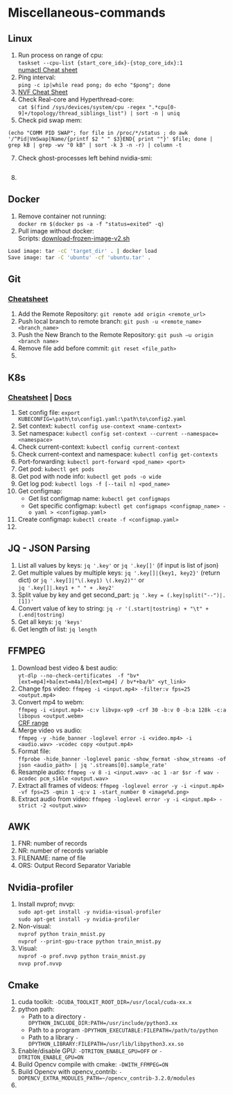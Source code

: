 # Miscellaneous-commands
## Linux
1. Run process on range of cpu: <br />
```taskset --cpu-list {start_core_idx}-{stop_core_idx}:1``` <br />
[numactl Cheat sheet](https://man.freebsd.org/cgi/man.cgi?query=numactl&sektion=1&apropos=0&manpath=FreeBSD+11.2-RELEASE+and+Ports)
2. Ping interval: <br />
```ping -c ip|while read pong; do echo "$pong"; done```
3. [NVF Cheat Sheet](https://access.redhat.com/documentation/pt-br/red_hat_openstack_platform/13/html/ovs-dpdk_end_to_end_troubleshooting_guide/nfv_command_cheatsheet#doc-wrapper)
4. Check Real-core and Hyperthread-core: <br />
```cat $(find /sys/devices/system/cpu -regex ".*cpu[0-9]+/topology/thread_siblings_list") | sort -n | uniq```
5. Check pid swap mem:  <br />
```
(echo "COMM PID SWAP"; for file in /proc/*/status ; do awk '/^Pid|VmSwap|Name/{printf $2 " " $3}END{ print ""}' $file; done | grep kB | grep -wv "0 kB" | sort -k 3 -n -r) | column -t
```
7. Check ghost-processes left behind nvidia-smi: 
```fuser -v /dev/nvidia*
```
8. 
## Docker
1. Remove container not running: <br />
```docker rm $(docker ps -a -f "status=exited" -q)```
2. Pull image without docker:  <br />
Scripts: [download-frozen-image-v2.sh](https://raw.githubusercontent.com/moby/moby/master/contrib/download-frozen-image-v2.sh)
```bash download-frozen-image-v2.sh target_dir image[:tag][@digest]
Load image: tar -cC 'target_dir' . | docker load
Save image: tar -C 'ubuntu' -cf 'ubuntu.tar' .
```
## Git
### [Cheatsheet](https://www.freecodecamp.org/news/git-cheat-sheet/)
1. Add the Remote Repository: ```git remote add origin <remote_url>```
2. Push local branch to remote branch: ```git push -u <remote_name> <branch_name>```
3. Push the New Branch to the Remote Repository: ```git push –u origin <branch name>```
4. Remove file add before commit: ```git reset <file_path>```
5. 
## K8s
### [Cheatsheet](https://kubernetes.io/docs/reference/kubectl/cheatsheet/) | [Docs](https://kubernetes.io/docs/reference/generated/kubectl/kubectl-commands#logs)
1. Set config file: ```export KUBECONFIG=\path\to\config1.yaml:\path\to\config2.yaml```
2. Set context: ```kubectl config use-context <name-context>```
3. Set namespace: ```kubectl config set-context --current --namespace=<namespace>```
4. Check current-context: ```kubectl config current-context```
5. Check current-context and namespace: ```kubectl config get-contexts```
6. Port-forwarding: `kubectl port-forward <pod_name> <port>`
7. Get pod: ```kubectl get pods```
8. Get pod with node info: ```kubectl get pods -o wide```
9. Get log pod: ```kubectl logs -f [--tail n] <pod_name>```
10. Get configmap:<br />
    - Get list configmap name: ```kubectl get configmaps```
    - Get specific configmap: ```kubectl get configmaps <configmap_name> -o yaml > <configmap.yaml>```
11. Create configmap: ```kubectl create -f <configmap.yaml>```
12. 
## JQ - JSON Parsing
1. List all values by keys: `jq '.key'` or `jq '.key[]'` (if input is list of json)
2. Get multiple values by multiple keys: `jq '.key[]|{key1, key2}'` (return dict) or `jq '.key[]|"\(.key1) \(.key2)"'` or <br /> `jq '.key[]|.key1 + " " + .key2'`
3. Split value by key and get second_part: `jq '.key = (.key|split("--")|.[1])'`
4. Convert value of key to string: `jq -r '(.start|tostring) + "\t" + (.end|tostring)`
5. Get all keys: `jq 'keys'`
6. Get length of list: `jq length`
## FFMPEG
1. Download best video & best audio: <br />
`yt-dlp --no-check-certificates  -f "bv*[ext=mp4]+ba[ext=m4a]/b[ext=mp4] / bv*+ba/b" <yt_link>`
2. Change fps video: `ffmpeg -i <input.mp4> -filter:v fps=25 <output.mp4>`
3. Convert mp4 to webm: <br />
```ffmpeg -i <input.mp4> -c:v libvpx-vp9 -crf 30 -b:v 0 -b:a 128k -c:a libopus <output.webm>```<br />
[CRF range](https://stackoverflow.com/questions/47510489/ffmpeg-convert-mp4-to-webm-poor-results)
4. Merge video vs audio: <br />`ffmpeg -y -hide_banner -loglevel error -i <video.mp4> -i <audio.wav> -vcodec copy <output.mp4>`
5. Format file: <br />`ffprobe -hide_banner -loglevel panic -show_format -show_streams -of json <audio_path> | jq '.streams[0].sample_rate'`
6. Resample audio: `ffmpeg -v 8 -i <input.wav> -ac 1 -ar $sr -f wav -acodec pcm_s16le <output.wav>`
7. Extract all frames of videos: `ffmpeg -loglevel error -y -i <input.mp4> -vf fps=25 -qmin 1 -q:v 1 -start_number 0 <image%d.png>`
8. Extract audio from video: `ffmpeg -loglevel error -y -i <input.mp4> -strict -2 <output.wav>`
## AWK
1. FNR: number of records
2. NR: number of records variable
3. FILENAME: name of file
4. ORS: Output Record Separator Variable
## Nvidia-profiler
1. Install nvprof; nvvp: <br />
`sudo apt-get install -y nvidia-visual-profiler`<br />
`sudo apt-get install -y nvidia-profiler`<br />
2. Non-visual: <br />
`nvprof python train_mnist.py` <br />
`nvprof --print-gpu-trace python train_mnist.py` <br />
3. Visual: <br />
`nvprof -o prof.nvvp python train_mnist.py` <br />
`nvvp prof.nvvp` <br />
## Cmake
1. cuda toolkit: `-DCUDA_TOOLKIT_ROOT_DIR=/usr/local/cuda-xx.x`
2. python path:
   - Path to a directory `-DPYTHON_INCLUDE_DIR:PATH=/usr/include/python3.xx`
   - Path to a program `-DPYTHON_EXECUTABLE:FILEPATH=/path/to/python`
   - Path to a library `-DPYTHON_LIBRARY:FILEPATH=/usr/lib/libpython3.xx.so`
3. Enable/disable GPU: `-DTRITON_ENABLE_GPU=OFF` or `-DTRITON_ENABLE_GPU=ON`
4. Build Opencv compile with cmake: `-DWITH_FFMPEG=ON`
5. Build Opencv with opencv_contrib: `-DOPENCV_EXTRA_MODULES_PATH=~/opencv_contrib-3.2.0/modules`
6. 
